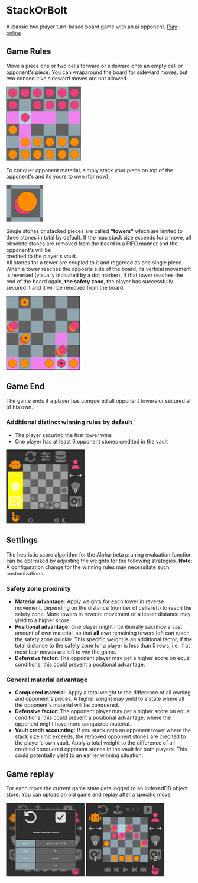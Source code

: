 # StackOrBolt

A classic two player turn-based board game with an ai opponent.
<a href="https://regen-donedev.github.io/StackOrBolt/">Play online</a>

## Game Rules

Move a piece one or two cells forward or sideward
onto an empty cell or opponent's piece.
You can wraparound the board for sideward moves,
but two consecutive sideward moves are not allowed.

<img src="./images/intro1.png" height="200"/>

To conquer opponent material, simply stack your
piece on top of the opponent's and its yours to own (for now).

<img src="./images/intro2.png" height="100"/>

Single stones or stacked pieces are called **"towers"**
which are limited to three stones in total by default.
If the max stack size exceeds for a move, all obsolete stones
are removed from the board in a FIFO manner and the opponent's will be  
credited to the player's vault.  
All stones for a tower are coupled to it and regarded as one single piece.
When a tower reaches the opposite side of the board,
its vertical movement is reversed (visually indicated by a dot marker).
If that tower reaches the end of the board again, **the safety zone**,
the player has successfully secured it and it will be removed from the board.

<img src="./images/intro3.png" height="200"/>

## Game End

The game ends if a player has conquered all opponent towers
or secured all of his own.

### Additional distinct winning rules by default

- The player securing the first tower wins
- One player has at least 6 opponent stones credited in the vault

<img src="./images/intro4.png" height="200"/>

## Settings

The heuristic score algorithm for the Alpha-beta pruning evaluation function
can be optimized by adjusting the weights for the following strategies.
**Note:** A configuration change for the winning rules may necessitate such customizations.

### Safety zone proximity

- **Material advantage:** Apply weights for each tower in reverse movement,
  depending on the distance (number of cells left) to reach the safety zone.
  More towers in reverse movement or a lesser distance may yield to a higher score.
- **Positional advantage:** One player might intentionally sacrifice a vast amount of
  own material, so that **all** own remaining towers left can reach the safety zone quickly.
  This specific weight is an additional factor, if the total
  distance to the safety zone for a player is less than 5 rows,
  i.e. if at most four moves are left to win the game.
- **Defensive factor:** The opponent player may get a higher score on equal
  conditions, this could prevent a positional advantage.

### General material advantage

- **Conquered material:** Apply a total weight to the difference of all owning
  and opponent's pieces. A higher weight may yield to a state where all
  the opponent's material will be conquered.
- **Defensive factor:** The opponent player may get a higher score on equal
  conditions, this could prevent a positional advantage,
  where the opponent might have more conquered material.
- **Vault credit accounting:** If you stack onto an opponent tower
  where the stack size limit exceeds, the removed opponent stones are
  credited to the player's own vault.
  Apply a total weight to the difference of all
  credited conquered opponent stones in the vault for both players.
  This could potentially yield to an earlier winning situation.

## Game replay

For each move the current game state gets logged to an IndexedDB object store.
You can upload an old game and replay after a specific move.

<img src="./images/intro5.png" height="200"/>

<img src="./images/intro6.png" height="200"/>
